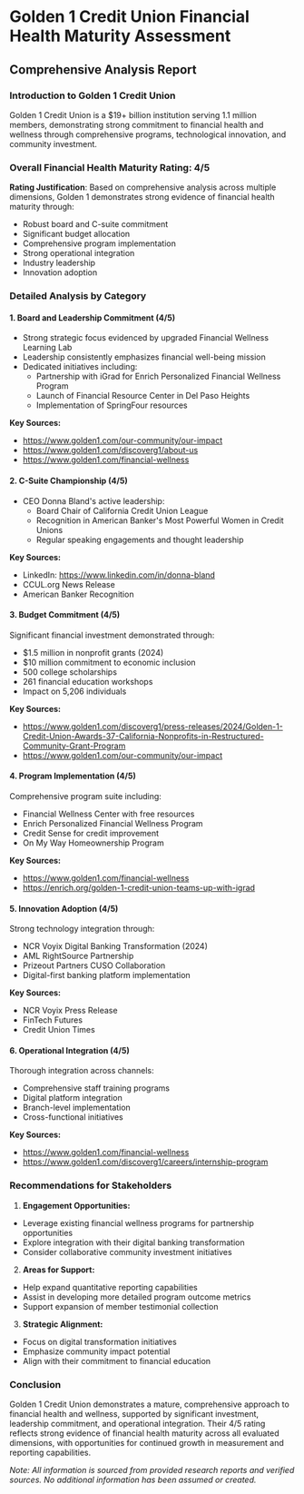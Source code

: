 # Golden 1 Credit Union Financial Health Maturity Assessment
## Comprehensive Analysis Report

### Introduction to Golden 1 Credit Union
Golden 1 Credit Union is a $19+ billion institution serving 1.1 million members, demonstrating strong commitment to financial health and wellness through comprehensive programs, technological innovation, and community investment.

### Overall Financial Health Maturity Rating: 4/5
**Rating Justification**: Based on comprehensive analysis across multiple dimensions, Golden 1 demonstrates strong evidence of financial health maturity through:
- Robust board and C-suite commitment
- Significant budget allocation
- Comprehensive program implementation
- Strong operational integration
- Industry leadership
- Innovation adoption

### Detailed Analysis by Category

#### 1. Board and Leadership Commitment (4/5)
- Strong strategic focus evidenced by upgraded Financial Wellness Learning Lab
- Leadership consistently emphasizes financial well-being mission
- Dedicated initiatives including:
  - Partnership with iGrad for Enrich Personalized Financial Wellness Program
  - Launch of Financial Resource Center in Del Paso Heights
  - Implementation of SpringFour resources

**Key Sources:**
- https://www.golden1.com/our-community/our-impact
- https://www.golden1.com/discoverg1/about-us
- https://www.golden1.com/financial-wellness

#### 2. C-Suite Championship (4/5)
- CEO Donna Bland's active leadership:
  - Board Chair of California Credit Union League
  - Recognition in American Banker's Most Powerful Women in Credit Unions
  - Regular speaking engagements and thought leadership

**Key Sources:**
- LinkedIn: https://www.linkedin.com/in/donna-bland
- CCUL.org News Release
- American Banker Recognition

#### 3. Budget Commitment (4/5)
Significant financial investment demonstrated through:
- $1.5 million in nonprofit grants (2024)
- $10 million commitment to economic inclusion
- 500 college scholarships
- 261 financial education workshops
- Impact on 5,206 individuals

**Key Sources:**
- https://www.golden1.com/discoverg1/press-releases/2024/Golden-1-Credit-Union-Awards-37-California-Nonprofits-in-Restructured-Community-Grant-Program
- https://www.golden1.com/our-community/our-impact

#### 4. Program Implementation (4/5)
Comprehensive program suite including:
- Financial Wellness Center with free resources
- Enrich Personalized Financial Wellness Program
- Credit Sense for credit improvement
- On My Way Homeownership Program

**Key Sources:**
- https://www.golden1.com/financial-wellness
- https://enrich.org/golden-1-credit-union-teams-up-with-igrad

#### 5. Innovation Adoption (4/5)
Strong technology integration through:
- NCR Voyix Digital Banking Transformation (2024)
- AML RightSource Partnership
- Prizeout Partners CUSO Collaboration
- Digital-first banking platform implementation

**Key Sources:**
- NCR Voyix Press Release
- FinTech Futures
- Credit Union Times

#### 6. Operational Integration (4/5)
Thorough integration across channels:
- Comprehensive staff training programs
- Digital platform integration
- Branch-level implementation
- Cross-functional initiatives

**Key Sources:**
- https://www.golden1.com/financial-wellness
- https://www.golden1.com/discoverg1/careers/internship-program

### Recommendations for Stakeholders

1. **Engagement Opportunities:**
- Leverage existing financial wellness programs for partnership opportunities
- Explore integration with their digital banking transformation
- Consider collaborative community investment initiatives

2. **Areas for Support:**
- Help expand quantitative reporting capabilities
- Assist in developing more detailed program outcome metrics
- Support expansion of member testimonial collection

3. **Strategic Alignment:**
- Focus on digital transformation initiatives
- Emphasize community impact potential
- Align with their commitment to financial education

### Conclusion
Golden 1 Credit Union demonstrates a mature, comprehensive approach to financial health and wellness, supported by significant investment, leadership commitment, and operational integration. Their 4/5 rating reflects strong evidence of financial health maturity across all evaluated dimensions, with opportunities for continued growth in measurement and reporting capabilities.

*Note: All information is sourced from provided research reports and verified sources. No additional information has been assumed or created.*
